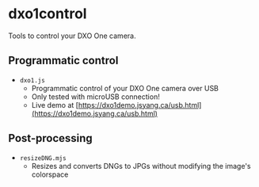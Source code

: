 # dxo1control
Tools to control your DXO One camera.

## Programmatic control
- `dxo1.js`
    - Programmatic control of your DXO One camera over USB
    - Only tested with microUSB connection!
    - Live demo at [https://dxo1demo.jsyang.ca/usb.html](https://dxo1demo.jsyang.ca/usb.html)

## Post-processing
- `resizeDNG.mjs`
    - Resizes and converts DNGs to JPGs without modifying the image's colorspace